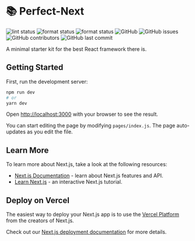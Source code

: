 # 📚 Perfect-Next

![lint status](https://github.com/rishiosaur/perfect-next/workflows/lint/badge.svg)
![format status](https://github.com/rishiosaur/perfect-next/workflows/format/badge.svg)
![format status](https://github.com/rishiosaur/perfect-next/workflows/build/badge.svg)
![GitHub](https://img.shields.io/github/license/rishiosaur/perfect-next)
![GitHub issues](https://img.shields.io/github/issues/rishiosaur/perfect-next)
![GitHub contributors](https://img.shields.io/github/contributors/rishiosaur/perfect-next)
![GitHub last commit](https://img.shields.io/github/last-commit/rishiosaur/perfect-next)

A minimal starter kit for the best React framework there is.

## Getting Started

First, run the development server:

```bash
npm run dev
# or
yarn dev
```

Open [http://localhost:3000](http://localhost:3000) with your browser to see the result.

You can start editing the page by modifying `pages/index.js`. The page auto-updates as you edit the file.

## Learn More

To learn more about Next.js, take a look at the following resources:

- [Next.js Documentation](https://nextjs.org/docs) - learn about Next.js features and API.
- [Learn Next.js](https://nextjs.org/learn) - an interactive Next.js tutorial.

## Deploy on Vercel

The easiest way to deploy your Next.js app is to use the [Vercel Platform](https://vercel.com/import?utm_medium=default-template&filter=next.js&utm_source=create-next-app&utm_campaign=create-next-app-readme) from the creators of Next.js.

Check out our [Next.js deployment documentation](https://nextjs.org/docs/deployment) for more details.
